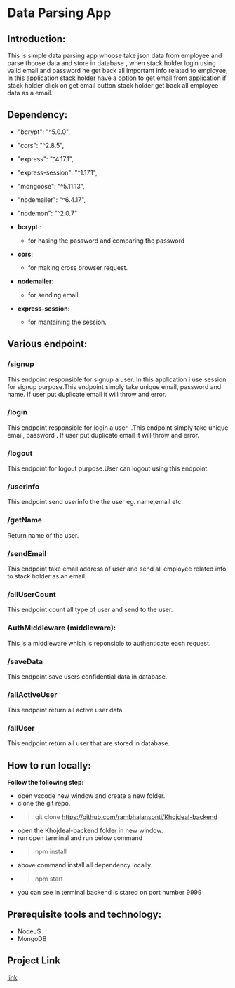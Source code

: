 # Data Parsing App

## Introduction:

This is simple data parsing app whoose take json data from employee and parse thoose data and store in database , when stack holder login using valid email and password he get back all important info related to employee, In this application stack holder have a option to get email from application if stack holder click on get email button stack holder get back all employee data as a email.

## Dependency:

-  "bcrypt": "^5.0.0",
-  "cors": "^2.8.5",
-  "express": "^4.17.1",
-  "express-session": "^1.17.1",
-  "mongoose": "^5.11.13",
-  "nodemailer": "^6.4.17",
-  "nodemon": "^2.0.7"

-  **bcrypt** :

   -  for hasing the password and comparing the password

-  **cors**:

   -  for making cross browser request.

-  **nodemailer**:

   -  for sending email.

-  **express-session**:

   -  for mantaining the session.

## Various endpoint:

### /signup

This endpoint responsible for signup a user. In this application i use session for signup purpose.This endpoint simply take unique email, password and name. If user put duplicate email it will throw and error.

### /login

This endpoint responsible for login a user ..This endpoint simply take unique email, password . If user put duplicate email it will throw and error.

### /logout

This endpoint for logout purpose.User can logout using this endpoint.

### /userinfo

This endpoint send userinfo the the user eg. name,email etc.

### /getName

Return name of the user.

### /sendEmail

This endpoint take email address of user and send all employee related info to stack holder as an email.

### /allUserCount

This endpoint count all type of user and send to the user.

### AuthMiddleware (middleware):

This is a middleware which is reponsible to authenticate each request.

### /saveData

This endpoint save users confidential data in database.

### /allActiveUser

This endpoint return all active user data.

### /allUser

This endpoint return all user that are stored in database.

## How to run locally:

**Follow the following step:**

-  open vscode new window and create a new folder.
-  clone the git repo.
-  > git clone https://github.com/rambhajansonti/Khojdeal-backend
-  open the Khojdeal-backend folder in new window.
-  run open terminal and run below command
-  > npm install
-  above command install all dependency locally.
-  > npm start
-  you can see in terminal backend is stared on port number 9999

## Prerequisite tools and technology:

-  NodeJS
-  MongoDB

## Project Link

[link](https://github.com/rambhajansonti/Khojdeal-backend)
